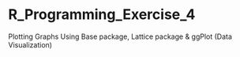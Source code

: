 # R_Programming_Exercise_4
Plotting Graphs Using Base package, Lattice package &amp; ggPlot (Data Visualization)
